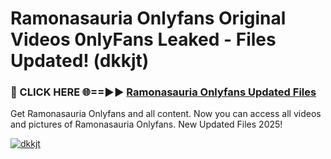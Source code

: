 # Ramonasauria Onlyfans Original Videos 0nlyFans Leaked - Files Updated! (dkkjt)

<h3>🔴 CLICK HERE 🌐==►► <a href="https://tinyurl.com/2m67pmp6" rel="nofollow">Ramonasauria Onlyfans Updated Files</a></h3>

Get Ramonasauria Onlyfans and all content. Now you can access all videos and pictures of Ramonasauria Onlyfans. New Updated Files 2025!

[![dkkjt](https://i.imgur.com/H4QAA4z.gif)](https://tinyurl.com/2m67pmp6)